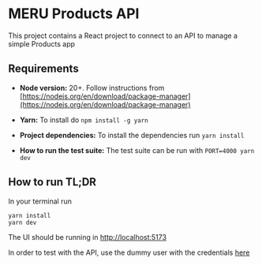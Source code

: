 # MERU Products API

This project contains a React project to connect to an API to manage a simple Products app

## Requirements

- **Node version:** 20+. Follow instructions from [https://nodejs.org/en/download/package-manager](https://nodejs.org/en/download/package-manager)

- **Yarn:** To install do `npm install -g yarn`

- **Project dependencies:** To install the dependencies run `yarn install`

- **How to run the test suite:** The test suite can be run with `PORT=4000 yarn dev`

## How to run TL;DR

In your terminal run

```
yarn install
yarn dev

```

The UI should be running in [http://localhost:5173](http://localhost:5173)

In order to test with the API, use the dummy user with the credentials [here](https://github.com/camilomarl/meru-test-product-api/blob/e91ef699e3a9c735e811a52f4af4eb577d1806a4/db/seeds.rb#L11)
